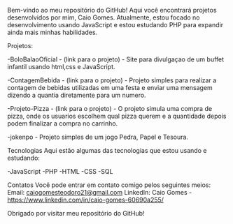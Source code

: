 Bem-vindo ao meu repositório do GitHub! Aqui você encontrará projetos desenvolvidos por mim, Caio Gomes.
Atualmente, estou focado no desenvolvimento usando JavaScript e estou estudando PHP para expandir 
ainda mais minhas habilidades.


Projetos:

-BoloBalaoOficial - (link para o projeto) - Site para divulgaçao de um buffet infantil usando html,css e JavaScript.

-ContagemBebida - (link para o projeto) - Projeto simples para realizar a contagem de bebidas utilizadas em uma festa e enviar uma mensagem 
dizendo a quantia diretamente para um numero.

-Projeto-Pizza - (link para o projeto) - O projeto simula uma compra de pizza, onde os usuarios escolhem qual pizza querem e a quantidade
depois podem finalizar a compra no carrinho.

-jokenpo - Projeto simples de um jogo Pedra, Papel e Tesoura.

Tecnologias
Aqui estão algumas das tecnologias que estou usando e estudando:

-JavaScript
-PHP
-HTML
-CSS
-SQL

Contatos
Você pode entrar em contato comigo pelos seguintes meios:
Email: caiogomesteodoro21@gmail.com
LinkedIn: Caio Gomes - https://www.linkedin.com/in/caio-gomes-60690a255/

Obrigado por visitar meu repositório do GitHub!
